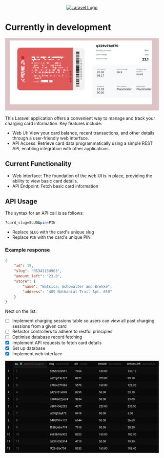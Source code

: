<p align="center"><a href="https://laravel.com" target="_blank"><img src="https://raw.githubusercontent.com/laravel/art/master/logo-lockup/5%20SVG/2%20CMYK/1%20Full%20Color/laravel-logolockup-cmyk-red.svg" width="400" alt="Laravel Logo"></a></p>

# Currently in development

![View Card Details](public/images/press/view_card.png)

This Laravel application offers a convenient way to manage and track your charging card information.  Key features include:

- Web UI: View your card balance, recent transactions, and other details through a user-friendly web interface.
- API Access: Retrieve card data programmatically using a simple REST API, enabling integration with other applications.

## Current Functionality

- Web Interface: The foundation of the web UI is in place, providing the ability to view basic card details.
- API Endpoint: Fetch basic card information

## API Usage

The syntax for an API call is as follows:
```bash
?card_slug=SLUG&pin=PIN
```
- Replace `SLUG` with the card's unique slug
- Replace `PIN` with the card's unique PIN

### Example response

```json
{
    "id": 15,
    "slug": "R534I15U963",
    "amount_left": "23.8",
    "store": {
        "name": "Watsica, Schowalter and Brekke",
        "address": "409 Nathanial Trail Apt. 658"
    }
}
```

Next on the list:
- [ ] Implement charging sessions table so users can view all past charging sessions from a given card
- [ ] Refactor controllers to adhere to restful principles
- [ ] Optimise database record fetching
- [x] Implement API requests to fetch card details
- [x] Set up database
- [x] Implement web interface

![Cards Table Image](public/images/press/cards_table.png)